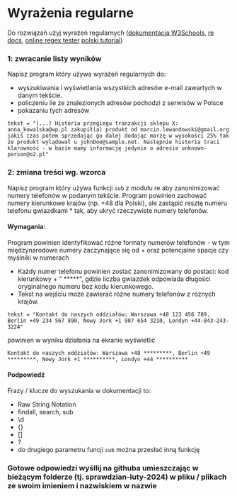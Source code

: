 # Wyrażenia regularne
Do rozwiązań użyj wyrażeń regularnych ([dokumentacja W3Schools](https://www.w3schools.com/python/python_regex.asp), [re docs](https://docs.python.org/3/library/re.html), [online regex tester](https://regex101.com/) [polski tutorial](https://ggoralski.gitlab.io/python-wprowadzenie/czesc_ii/2_01-regex/))

### 1: zwracanie listy wyników
Napisz program który używa wyrażeń regularnych do:
- wyszukiwania i wyświetlania wszystkich adresów e-mail zawartych w danym tekście.
- policzeniu ile ze znalezionych adresów pochodzi z serwisów w Polsce
- pokazaniu tych adresów

```
tekst = "(...) Historia przegiegu tranzakcji sklepu X: anna_kowalska@wp.pl zakupił(a) produkt od marcin.lewandowski@gmail.org jakiś czas potem sprzedając go dalej dodając marżę w wysokości 25% tak że produkt wylądował u johnDoe@sample.net. Następnie historia traci klarowność - w bazie mamy informację jedynie o adresie unknown-person@o2.pl"
```

### 2: zmiana treści wg. wzorca
Napisz program który używa funkcji `sub` z modułu re aby zanonimizować numery telefonów w podanym tekście. Program powinien zachować numery kierunkowe krajów (np. +48 dla Polski), ale zastąpić resztę numeru telefonu gwiazdkami * tak, aby ukryć rzeczywiste numery telefonów.

#### Wymagania:

Program powinien identyfikować różne formaty numerów telefonów - w tym międzynarodowe numery zaczynające się od + oraz potencjalne spacje czy myślniki w numerach
- Każdy numer telefonu powinien zostać zanonimizowany do postaci: kod kierunkowy + " *****", gdzie liczba gwiazdek odpowiada długości oryginalnego numeru bez kodu kierunkowego.
- Tekst na wejściu może zawierać różne numery telefonów z różnych krajów.

```
tekst = "Kontakt do naszych oddziałów: Warszawa +48 123 456 789, Berlin +49 234 567 890, Nowy Jork +1 987 654 3210, Londyn +44-843-243-3224"
```
powinien w wyniku działania na ekranie wyświetlić
```
Kontakt do naszych oddziałów: Warszawa +48 *********, Berlin +49 *********, Nowy Jork +1 **********, Londyn +44 **********
```


#### Podpowiedź
Frazy /  klucze do wyszukania w dokumentacji to:
- Raw String Notation
- findall, search, sub
- \d
- {}
- []
- ?
- do drugiego parametru funcji `sub` można przesłać inną funkcję

### Gotowe odpowiedzi wyśllij na githuba umieszczając w bieżącym folderze (tj. sprawdzian-luty-2024) w pliku / plikach ze swoim imieniem i nazwiskiem w nazwie
